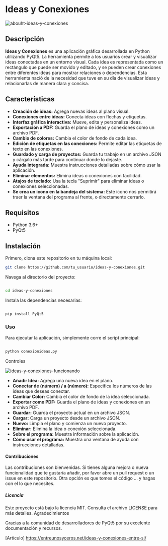 # Ideas y Conexiones

![abouht-ideas-y-conexiones](https://github.com/user-attachments/assets/38a6b739-01d1-4f2d-9bd3-44e76c08be88)

## Descripción

**Ideas y Conexiones** es una aplicación gráfica desarrollada en Python utilizando PyQt5. La herramienta permite a los usuarios crear y visualizar ideas conectadas en un entorno visual. Cada idea es representada como un rectángulo que puede ser movido y editado, y se pueden crear conexiones entre diferentes ideas para mostrar relaciones o dependencias. Esta herramienta nació de la necesidad que tuve en su día de visualizar ideas y relacionarlas de manera clara y concisa.

## Características

- **Creación de ideas:** Agrega nuevas ideas al plano visual.
- **Conexiones entre ideas:** Conecta ideas con flechas y etiquetas.
- **Interfaz gráfica interactiva:** Mueve, edita y personaliza ideas.
- **Exportación a PDF:** Guarda el plano de ideas y conexiones como un archivo PDF.
- **Cambio de colores:** Cambia el color de fondo de cada idea.
- **Edición de etiquetas en las conexiones:** Permite editar las etiquetas de texto en las conexiones.
- **Guardado y carga de proyectos:** Guarda tu trabajo en un archivo JSON y cárgalo más tarde para continuar donde lo dejaste.
- **Ayuda integrada:** Muestra instrucciones detalladas sobre cómo usar la aplicación.
- **Eliminar elementos:** Elimina ideas o conexiones con facilidad.
- **Atajos de teclado:** Usa la tecla "Suprimir" para eliminar ideas o conexiones seleccionadas.
- **Se crea un icono en la bandeja del sistema:** Este icono nos permitirá traer la ventana del programa al frente, o directamente cerrarlo.

## Requisitos

- Python 3.6+
- PyQt5

## Instalación

Primero, clona este repositorio en tu máquina local:

```bash
git clone https://github.com/tu_usuario/ideas-y-conexiones.git
```

Navega al directorio del proyecto:

```bash

cd ideas-y-conexiones
```
Instala las dependencias necesarias:

```bash

pip install PyQt5
```

### Uso

Para ejecutar la aplicación, simplemente corre el script principal:

```bash

python conexionideas.py
```

Controles

![ideas-y-conexiones-funcionando](https://github.com/user-attachments/assets/35dc335c-e57d-4f52-b353-8e7c1d5cbc24)

- **Añadir Idea:** Agrega una nueva idea en el plano.
- **Conectar de (número) / a (número):** Especifica los números de las ideas que deseas conectar.
- **Cambiar Color:** Cambia el color de fondo de la idea seleccionada.
- **Exportar como PDF:** Guarda el plano de ideas y conexiones en un archivo PDF.
- **Guardar:** Guarda el proyecto actual en un archivo JSON.
- **Cargar:** Carga un proyecto desde un archivo JSON.
- **Nuevo:** Limpia el plano y comienza un nuevo proyecto.
- **Eliminar:** Elimina la idea o conexión seleccionada.
- **Sobre el programa:** Muestra información sobre la aplicación.
- **Cómo usar el programa:** Muestra una ventana de ayuda con instrucciones detalladas.

#### Contribuciones

Las contribuciones son bienvenidas. Si tienes alguna mejora o nueva funcionalidad que te gustaría añadir, por favor abre un pull request o un issue en este repositorio. Otra opción es que tomes el código ... y hagas con el lo que necesites.

##### Licencia

Este proyecto está bajo la licencia MIT. Consulta el archivo LICENSE para más detalles.
Agradecimientos

Gracias a la comunidad de desarrolladores de PyQt5 por su excelente documentación y recursos.

[Artículo] https://entreunosyceros.net/ideas-y-conexiones-entre-si/ 

